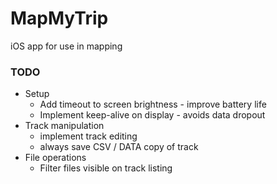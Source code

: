 # MapMyTrip
iOS app for use in mapping 

### TODO
* Setup
  * Add timeout to screen brightness - improve battery life
  * Implement keep-alive on display - avoids data dropout
* Track manipulation
  * implement track editing
  * always save CSV / DATA copy of track
* File operations
  * Filter files visible on track listing
